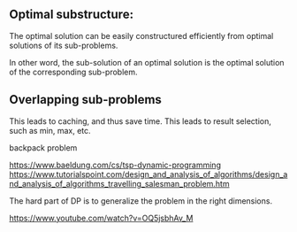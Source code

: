 
## Optimal substructure:
The optimal solution can be easily constructured efficiently from optimal 
solutions of its sub-problems.

In other word, the sub-solution of an optimal solution is the optimal solution 
of the corresponding sub-problem.

## Overlapping sub-problems
This leads to caching, and thus save time.
This leads to result selection, such as min, max, etc.

backpack problem



https://www.baeldung.com/cs/tsp-dynamic-programming
https://www.tutorialspoint.com/design_and_analysis_of_algorithms/design_and_analysis_of_algorithms_travelling_salesman_problem.htm

The hard part of DP is to generalize the problem in the right dimensions.

https://www.youtube.com/watch?v=OQ5jsbhAv_M
